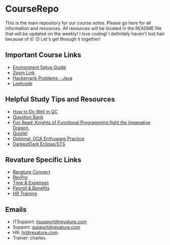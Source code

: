 # CourseRepo

This is the main repository for our course notes. Please go here for all information and resources. All resources will be located in the README file that will be updated on the weekly! I love coding! I definitely haven't lost hair because of it! :D Let's get through it together!

## Important Course Links

-   [Environment Setup Guide](https://github.com/sophiagavrila/environment-setup)
-   [Zoom Link](https://revature.zoom.us/j/99507342769?pwd=MGFvOTgxT0tWWHNKWkRzalppLzkyZz09)
-   [Hackerrank Problems - Java](https://www.hackerrank.com/domains/java)
-   [Leetcode](https://leetcode.com)

## Helpful Study Tips and Resources

-   [How to Do Well in QC](https://github.com/220124-JavaReactAzure/CourseRepo/blob/main/overview/How_To_Do_Well_In_QC.pdf)
-   [Question Bank](https://docs.google.com/spreadsheets/d/1yf7Jm9LWSaQjVNVgFqcEt5J58XH1LG3b65bLKfKYtFk/edit?usp=sharing)
-   [Fun Read: Knights of Functional Programming fight the Imperative Dragon.](https://medium.com/@samuel.fare/the-knights-of-functional-programming-fight-the-imperative-dragon-8c3bb1eac63c)
-   [Quizlet](https://quizlet.com/class/21235468/)
-   [Optional: OCA Enthuware Practice](https://enthuware.com/java-certification-mock-exams/oracle-certified-associate/ocajp-1z0-808)
-   [DarkestDark Eclipse/STS](https://marketplace.eclipse.org/content/darkest-dark-theme-devstyle)

## Revature Specific Links

-   [Revature Connect](https://connect.revature.net/myfeed)
-   [RevPro](https://app.revature.com/dashboard)
-   [Time & Expenses](https://rev2.force.com/revature)
-   [Payroll & Benefits](https://www.workforcenow.adp.com/)
-   [HR Training](https://revature.percipio.com/)

## Emails

-   ITSupport: itsupport@revature.com
-   Support: support@revature.com
-   HR: hr@revature.com
-   Trainer: charles.
